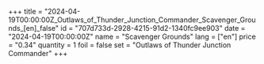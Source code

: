 +++
title = "2024-04-19T00:00:00Z_Outlaws_of_Thunder_Junction_Commander_Scavenger_Grounds_[en]_false"
id = "707d733d-2928-4215-91d2-1340fc9ee903"
date = "2024-04-19T00:00:00Z"
name = "Scavenger Grounds"
lang = ["en"]
price = "0.34"
quantity = 1
foil = false
set = "Outlaws of Thunder Junction Commander"
+++
